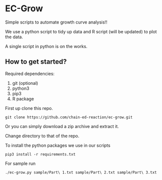 # EC-Grow

Simple scripts to automate growth curve analysis!!

We use a python script to tidy up data and R script (will be updated) to plot the data.

A single script in python is on the works.

## How to get started?

Required dependencies:

1. git (optional)
2. python3
3. pip3
4. R package

First up clone this repo.

```console
git clone https://github.com/chain-ed-reaction/ec-grow.git
```

Or you can simply download a zip archive and extract it.

Change directory to that of the repo.

To install the python packages we use in our scripts

```
pip3 install -r requirements.txt
```

For sample run

```
./ec-grow.py sample/Part\ 1.txt sample/Part\ 2.txt sample/Part\ 3.txt
```

